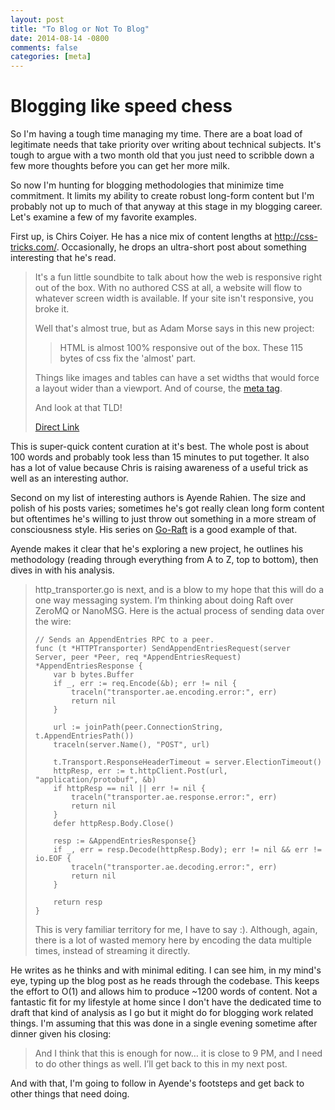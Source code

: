 ```yaml
---
layout: post
title: "To Blog or Not To Blog"
date: 2014-08-14 -0800
comments: false
categories: [meta]
---
```


# Blogging like speed chess

So I'm having a tough time managing my time.  There are a boat load of legitimate needs that take priority over writing about technical subjects.  It's tough to argue with a two month old that you just need to scribble down a few more thoughts before you can get her more milk.

So now I'm hunting for blogging methodologies that minimize time commitment.  It limits my ability to create robust long-form content but I'm probably not up to much of that anyway at this stage in my blogging career.  Let's examine a few of my favorite examples.

First up, is Chirs Coiyer.  He has a nice mix of content lengths at http://css-tricks.com/.  Occasionally, he drops an ultra-short post about something interesting that he's read.

> It's a fun little soundbite to talk about how the web is responsive right out of the box. With no authored CSS at all, a website will flow to whatever screen width is available. If your site isn't responsive, you broke it.
> 
> Well that's almost true, but as Adam Morse says in this new project:
> 
> > HTML is almost 100% responsive out of the box. These 115 bytes of css fix the 'almost' part.
> 
> Things like images and tables can have a set widths that would force a layout wider than a viewport. And of course, the [meta tag](http://css-tricks.com/snippets/html/responsive-meta-tag/).
> 
> And look at that TLD!
> 
> [Direct Link](http://fluidity.sexy/)

This is super-quick content curation at it's best.  The whole post is about 100 words and probably took less than 15 minutes to put together.  It also has a lot of value because Chris is raising awareness of a useful trick as well as an interesting author.

Second on my list of interesting authors is Ayende Rahien.  The size and polish of his posts varies; sometimes he's got really clean long form content but oftentimes he's willing to just throw out something in a more stream of consciousness style.  His series on [Go-Raft](http://ayende.com/blog/165858/reviewing-go-raft-part-i) is a good example of that.

Ayende makes it clear that he's exploring a new project, he outlines his methodology (reading through everything from A to Z, top to bottom), then dives in with his analysis.

> http_transporter.go is next, and is a blow to my hope that this will do a one way messaging system. I’m thinking about doing Raft over ZeroMQ or NanoMSG. Here is the actual process of sending data over the wire:
> 
>     // Sends an AppendEntries RPC to a peer.
>     func (t *HTTPTransporter) SendAppendEntriesRequest(server Server, peer *Peer, req *AppendEntriesRequest) *AppendEntriesResponse {
>         var b bytes.Buffer
>         if _, err := req.Encode(&b); err != nil {
>             traceln("transporter.ae.encoding.error:", err)
>             return nil
>         }
>     
>         url := joinPath(peer.ConnectionString, t.AppendEntriesPath())
>         traceln(server.Name(), "POST", url)
>     
>         t.Transport.ResponseHeaderTimeout = server.ElectionTimeout()
>         httpResp, err := t.httpClient.Post(url, "application/protobuf", &b)
>         if httpResp == nil || err != nil {
>             traceln("transporter.ae.response.error:", err)
>             return nil
>         }
>         defer httpResp.Body.Close()
>     
>         resp := &AppendEntriesResponse{}
>         if _, err = resp.Decode(httpResp.Body); err != nil && err != io.EOF {
>             traceln("transporter.ae.decoding.error:", err)
>             return nil
>         }
>     
>         return resp
>     }
> 
> This is very familiar territory for me, I have to say :). Although, again, there is a lot of wasted memory here by encoding the data multiple times, instead of streaming it directly.

He writes as he thinks and with minimal editing.  I can see him, in my mind's eye, typing up the blog post as he reads through the codebase.  This keeps the effort to O(1) and allows him to produce ~1200 words of content.  Not a fantastic fit for my lifestyle at home since I don't have the dedicated time to draft that kind of analysis as I go but it might do for blogging work related things.  I'm assuming that this was done in a single evening sometime after dinner given his closing:

> And I think that this is enough for now… it is close to 9 PM, and I need to do other things as well. I’ll get back to this in my next post.

And with that, I'm going to follow in Ayende's footsteps and get back to other things that need doing.